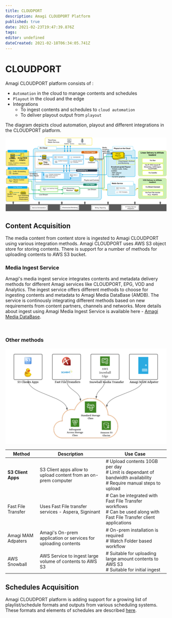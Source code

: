 ```yaml
---
title: CLOUDPORT
description: Amagi CLOUDPORT Platform
published: true
date: 2021-02-23T19:47:39.876Z
tags: 
editor: undefined
dateCreated: 2021-02-18T06:34:05.741Z
---
```


# CLOUDPORT

Amagi CLOUDPORT platform consists of :

- `Automation` in the cloud to manage contents and schedules
- `Playout` in the cloud and the edge
- Integrations
	- To ingest contents and schedules to `cloud automation`
  - To deliver playout output from `playout`

The diagram depicts cloud automation, playout and different integrations in the CLOUDPORT platform.

![cloudport.png](/cloudport.png)

## Content Acquisition

The media content from content store is ingested to Amagi CLOUDPORT using various integration methods. Amagi CLOUDPORT uses AWS S3 object store for storing contents. There is support for a number of methods for uploading contents to AWS S3 bucket.
<br>

### Media Ingest Service

Amagi's media ingest service integrates contents and metadata delivery methods for different Amagi services like CLOUDPORT, EPG, VOD and Analytics. The ingest service offers different methods to choose for ingesting contents and metadata to Amagi Media DataBase (AMDB). The service is continously integrating different methods based on new requirements from content partners, channels and networks. More details about ingest using Amagi Media Ingest Service is available here - [Amagi Media DataBase](https://docs.amagi.tv/en/amdb).

<br>

### Other methods

![amagi-media-transfer.png](/amagi-media-transfer.png)

| Method| Description|Use Case|
|----|-----|----|
| **S3 Client Apps** | S3 Client apps allow to upload content from an on-prem computer| # Upload contents 10GB per day<br> # Limit is dependant of bandwidth availability<br> #  Require manual steps to upload|
|Fast File Transfer| Uses Fast File transfer services - Aspera, Signinant| # Can be integrated with Fast File Transfer workflows<br> # Can be used along with Fast File Transfer client applications |
|Amagi MAM Adpaters| Amagi's On-prem application or services for uploading contents| # On-prem installation is required<br> # Watch Folder based workflow |
|AWS Snowball| AWS Service to ingest large volume of contents to AWS S3| # Suitable for uploading large amount contents to AWS S3<br> # Suitable for initial ingest| 


## Schedules Acquisition

Amagi CLOUDPORT platform is adding support for a growing list of playlist/schedule formats and outputs from various scheduling systems. These formats and elements of schedules are described [here](scheduling).

